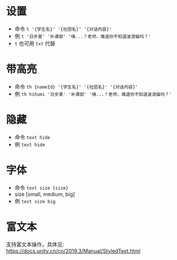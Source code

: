 # 设置

- 命令 `t '{学生名}' '{社团名}' '{对话内容}'`
- 例 `t '日步美' '补课部' '咦...？老师，难道你不知道波浪猫吗？'`
- `t` 也可用 `txt` 代替

# 带高亮

- 命令 `th {nameId} '{学生名}' '{社团名}' '{对话内容}'`
- 例 `th hihumi '日步美' '补课部' '咦...？老师，难道你不知道波浪猫吗？'`

# 隐藏

- 命令 `text hide`
- 例 `text hide`

# 字体

- 命令 `text size {size}`
- size [small, medium, big]
- 例 `text size big`

# 富文本

支持富文本操作，具体见: https://docs.unity.cn/cn/2019.3/Manual/StyledText.html
